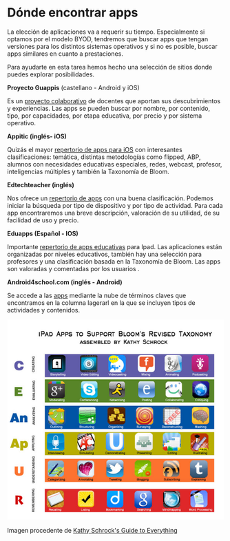 # Dónde encontrar apps

La elección de aplicaciones va a requerir su tiempo. Especialmente si optamos por el modelo BYOD, tendremos que buscar apps que tengan versiones para los distintos sistemas operativos y si no es posible, buscar apps similares en cuanto a prestaciones.

Para ayudarte en esta tarea hemos hecho una selección de sitios donde puedes explorar posibilidades.

**Proyecto Guappis** (castellano - Android y iOS)

Es un [proyecto colaborativo](http://proyectoguappis.blogspot.com.es/) de docentes que aportan sus descubrimientos y experiencias. Las apps se pueden buscar por nombre, por contenido, tipo, por capacidades, por etapa educativa, por precio y por sistema operativo.

**Appitic (inglés- iOS)**  

Quizás el mayor [repertorio de apps para iOS](http://www.appitic.com/) con interesantes clasificaciones: temática, distintas metodologías como flipped, ABP, alumnos con necesidades educativas especiales, redes, webcast, profesor, inteligencias múltiples y también la Taxonomía de Bloom.

**Edtechteacher (inglés)**  

Nos ofrece un [repertorio de apps](http://edtechteacher.org/apps/#Begin) con una buena clasificación. Podemos iniciar la búsqueda por tipo de dispositivo y por tipo de actividad. Para cada app encontraremos una breve descripción, valoración de su utilidad, de su facilidad de uso y precio.

**Eduapps (Español - IOS)**

Importante [repertorio de apps educativas](http://eduapps.es/index.php) para Ipad. Las aplicaciones están organizadas por niveles educativos, también hay una selección para profesores y una clasificación basada en la Taxonomía de Bloom. Las apps son valoradas y comentadas por los usuarios .

**Android4school.com (inglés - Android)** 

Se accede a las [apps](http://www.android4schools.com/%20) mediante la nube de términos claves que encontramos en la columna lagerarl en la que se incluyen tipos de actividades y contenidos.


![clasficación apps bloom](img/appsandroid-bloom.jpg)


Imagen procedente de [Kathy Schrock's Guide to Everything](http://www.schrockguide.net/bloomin-apps.html)